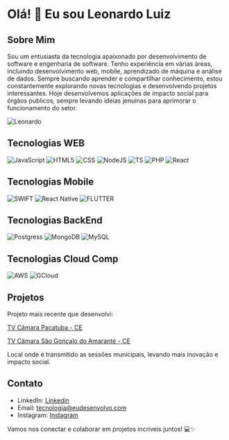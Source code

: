 # Olá! 👋 Eu sou Leonardo Luiz

## Sobre Mim
Sou um entusiasta da tecnologia apaixonado por desenvolvimento de software e engenharia de software. Tenho experiência em várias áreas, incluindo desenvolvimento web, mobile, aprendizado de máquina e análise de dados. Sempre buscando aprender e compartilhar conhecimento, estou constantemente explorando novas tecnologias e desenvolvendo projetos interessantes. 
Hoje desenvolvemos aplicações de impacto social para órgãos publicos, sempre levando ideias jenuinas para aprimorar o funcionamento do setor.

![Leonardo](https://github-readme-stats.vercel.app/api?username=Leonardo&show_icons=true&theme=dark)

## Tecnologias WEB
  
![JavaScript](https://img.shields.io/badge/JavaScript-F7DF1E?style=for-the-badge&logo=javascript&logoColor=black)
![HTML5](https://img.shields.io/badge/HTML-239120?style=for-the-badge&logo=html5&logoColor=white)
![CSS](https://img.shields.io/badge/CSS-239120?&style=for-the-badge&logo=css3&logoColor=white)
![NodeJS](https://img.shields.io/badge/Node.js-43853D?style=for-the-badge&logo=node.js&logoColor=white)
![TS](https://img.shields.io/badge/TypeScript-007ACC?style=for-the-badge&logo=typescript&logoColor=white)
![PHP](https://img.shields.io/badge/PHP-777BB4?style=for-the-badge&logo=php&logoColor=white)
![React](https://img.shields.io/badge/React-20232A?style=for-the-badge&logo=react&logoColor=61DAFB)

## Tecnologias Mobile
  
![SWIFT](https://img.shields.io/badge/Swift-FA7343?style=for-the-badge&logo=swift&logoColor=white)
![React Native](https://img.shields.io/badge/React_Native-20232A?style=for-the-badge&logo=react&logoColor=61DAFB)
![FLUTTER](https://img.shields.io/badge/Flutter-02569B?style=for-the-badge&logo=flutter&logoColor=white)

## Tecnologias BackEnd
  
![Postgress](https://img.shields.io/badge/PostgreSQL-316192?style=for-the-badge&logo=postgresql&logoColor=white)
![MongoDB](https://img.shields.io/badge/MongoDB-4EA94B?style=for-the-badge&logo=mongodb&logoColor=white)
![MySQL](https://img.shields.io/badge/MySQL-00000F?style=for-the-badge&logo=mysql&logoColor=white)


## Tecnologias Cloud Comp
  
![AWS](https://img.shields.io/badge/Amazon_AWS-232F3E?style=for-the-badge&logo=amazon-aws&logoColor=white)
![GCloud](https://img.shields.io/badge/Google_Cloud-4285F4?style=for-the-badge&logo=google-cloud&logoColor=white)


## Projetos
Projeto mais recente que desenvolvi:

[TV Câmara Pacatuba - CE](https://tvcamara.cmpacatuba.ce.gov.br)

[TV Câmara São Gonçalo do Amarante - CE](https://tvcamara.cmsga.ce.gov.br)

Local onde é transmitido as sessões municipais, levando mais inovação e impacto social.

## Contato
- LinkedIn: [Linkedin](https://www.linkedin.com/leonardoluized)
- Email: tecnologia@eudesenvolvo.com
- Instagram: [Instagram](https://instagram.com/leonardoluiz.ed)


Vamos nos conectar e colaborar em projetos incríveis juntos! 💻✨

